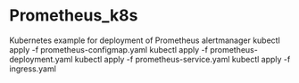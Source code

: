 # Prometheus_k8s
Kubernetes example for deployment of Prometheus alertmanager
kubectl apply -f prometheus-configmap.yaml
kubectl apply -f prometheus-deployment.yaml
kubectl apply -f prometheus-service.yaml
kubectl apply -f ingress.yaml
